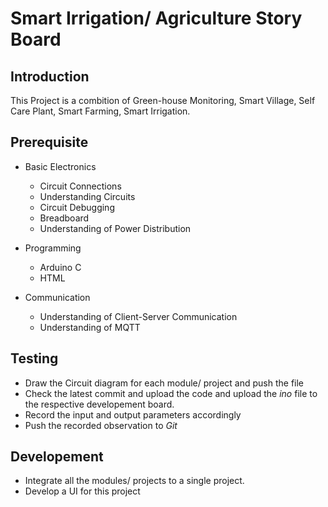 # Smart Irrigation/ Agriculture Story Board

## Introduction
This Project is a combition of Green-house Monitoring, Smart Village, Self Care Plant, Smart Farming, Smart Irrigation.

## Prerequisite
* Basic Electronics
  * Circuit Connections
  * Understanding Circuits
  * Circuit Debugging
  * Breadboard
  * Understanding of Power Distribution

* Programming
  * Arduino C
  * HTML

* Communication
  * Understanding of Client-Server Communication
  * Understanding of MQTT

## Testing
* Draw the Circuit diagram for each module/ project and push the file
* Check the latest commit and upload the code and upload the *ino* file to the respective developement board.
* Record the input and output parameters accordingly
* Push the recorded observation to *Git*

## Developement
* Integrate all the modules/ projects to a single project.
* Develop a UI for this project
